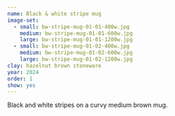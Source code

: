 ```yaml
---
name: Black & white stripe mug
image-set:
  - small: bw-stripe-mug-01-01-400w.jpg
    medium: bw-stripe-mug-01-01-600w.jpg
    large: bw-stripe-mug-01-01-1200w.jpg
  - small: bw-stripe-mug-01-02-400w.jpg
    medium: bw-stripe-mug-01-02-600w.jpg
    large: bw-stripe-mug-01-02-1200w.jpg
clay: hazelnut brown stoneware
year: 2024
order: 1
show: yes
---
```


Black and white stripes on a curvy medium brown mug.